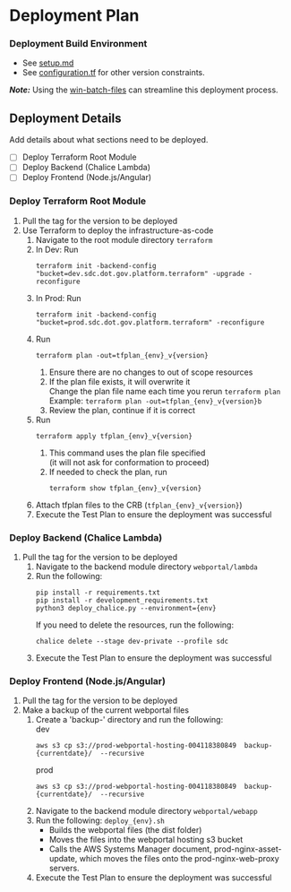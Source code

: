 # Deployment Plan

### Deployment Build Environment

- See [setup.md](setup.md)
- See [configuration.tf](../terraform/configuration.tf) for other version constraints.

__*Note:*__ Using the [win-batch-files](https://github.com/USDOT-SDC/dev-utils/tree/main/win-batch-files) can streamline this deployment process.

## Deployment Details

Add details about what sections need to be deployed.
- [ ] Deploy Terraform Root Module
- [ ] Deploy Backend (Chalice Lambda)
- [ ] Deploy Frontend (Node.js/Angular)

### Deploy Terraform Root Module

1. Pull the tag for the version to be deployed
1. Use Terraform to deploy the infrastructure-as-code
   1. Navigate to the root module directory `terraform`
   1. In Dev: Run
      ```shell
      terraform init -backend-config "bucket=dev.sdc.dot.gov.platform.terraform" -upgrade -reconfigure
      ```
   1. In Prod: Run
      ```shell
      terraform init -backend-config "bucket=prod.sdc.dot.gov.platform.terraform" -reconfigure
      ```
   1. Run
      ```shell
      terraform plan -out=tfplan_{env}_v{version}
      ```
      1. Ensure there are no changes to out of scope resources
      1. If the plan file exists, it will overwrite it  
         Change the plan file name each time you rerun `terraform plan`  
         Example: `terraform plan -out=tfplan_{env}_v{version}b`
      1. Review the plan, continue if it is correct
   1. Run
      ```shell
      terraform apply tfplan_{env}_v{version}
      ```
      1. This command uses the plan file specified  
         (it will not ask for conformation to proceed)
      1. If needed to check the plan, run
         ```shell
         terraform show tfplan_{env}_v{version}
         ```
   1. Attach tfplan files to the CRB (`tfplan_{env}_v{version}`)
   1. Execute the Test Plan to ensure the deployment was successful

### Deploy Backend (Chalice Lambda)

1. Pull the tag for the version to be deployed
   1. Navigate to the backend module directory `webportal/lambda`
   1. Run the following:
      ```shell
      pip install -r requirements.txt
      pip install -r development_requirements.txt
      python3 deploy_chalice.py --environment={env}
      ```
      If you need to delete the resources, run the following:
      ```shell
      chalice delete --stage dev-private --profile sdc
      ```
   1. Execute the Test Plan to ensure the deployment was successful

### Deploy Frontend (Node.js/Angular)

1. Pull the tag for the version to be deployed
1. Make a backup of the current webportal files
   1. Create a 'backup-<currentdate>' directory and run the following:  
      dev
      ```shell
      aws s3 cp s3://prod-webportal-hosting-004118380849  backup-{currentdate}/  --recursive
      ```
      prod
      ```shell
      aws s3 cp s3://prod-webportal-hosting-004118380849  backup-{currentdate}/  --recursive
      ```
   1. Navigate to the backend module directory `webportal/webapp`
   1. Run the following: `deploy_{env}.sh`
      - Builds the webportal files (the dist folder)
      - Moves the files into the webportal hosting s3 bucket
      - Calls the AWS Systems Manager document, prod-nginx-asset-update, which moves the files onto the prod-nginx-web-proxy servers.
   1. Execute the Test Plan to ensure the deployment was successful
